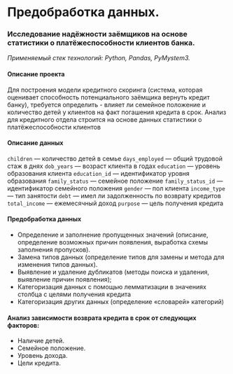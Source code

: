 # Предобработка данных.    

### Исследование надёжности заёмщиков на основе статистики о платёжеспособности клиентов банка.
*Применяемый стек технологий: Python, Pandas, PyMystem3.*

#### Описание проекта
Для построения модели кредитного скоринга (система, которая оценивает способность потенциального заёмщика вернуть кредит банку), требуется определить - влияет ли семейное положение и количество детей у клиентов на факт погашения кредита в срок. Анализ для кредитного отдела строится на основе данных статистики о платёжеспособности клиентов
#### Описание данных
`children` — количество детей в семье
`days_employed` — общий трудовой стаж в днях
`dob_years` — возраст клиента в годах
`education` — уровень образования клиента
`education_id` — идентификатор уровня образования
`family_status` — семейное положение
`family_status_id` — идентификатор семейного положения
`gender` — пол клиента
`income_type` — тип занятости
`debt` — имел ли задолженность по возврату кредитов
`total_income` — ежемесячный доход
`purpose` — цель получения кредита
#### Предобработка данных
- Определение и заполнение пропущенных значений (описание, определение  возможных причин появления, выработка схемы заполнения пропусков).
- Замена типов данных (определение типов для замены и метода для изменения типов данных).
- Выявление и удаление дубликатов (методы поиска и удаления, выявление причин появления);
- Категоризация данных с помощью лемматизации в значениях столбца с целями получения кредита
- Категоризация других данных (определение «словарей» категорий)
#### Анализ зависимости возврата кредита в срок от следующих факторов:
- Наличие детей.
- Семейное положение.
- Уровень дохода.
- Цели кредита.
